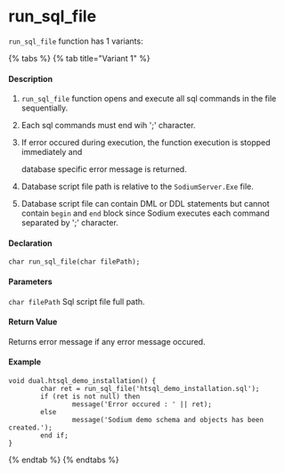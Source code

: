 # run\_sql\_file

 `run_sql_file` function has 1 variants:

{% tabs %}
{% tab title="Variant 1" %}
#### Description <a id="description"></a>

1.  `run_sql_file` function opens and execute all sql commands in the file sequentially.
2. Each sql commands must end wih ';' character.
3. If error occured during execution, the function execution is stopped immediately and

   database specific error message is returned.

4.  Database script file path is relative to the `SodiumServer.Exe` file.
5.  Database script file can contain DML or DDL statements but cannot contain `begin` and `end` block since Sodium executes each command separated by ';' character.

#### Declaration <a id="declaration"></a>

```text
char run_sql_file(char filePath);
```

#### Parameters <a id="parameters"></a>

`char filePath` Sql script file full path.

#### Return Value <a id="return-value"></a>

Returns error message if any error message occured.

#### Example <a id="example"></a>

```text
void dual.htsql_demo_installation() {
        char ret = run_sql_file('htsql_demo_installation.sql');
        if (ret is not null) then
                message('Error occured : ' || ret);
        else
                message('Sodium demo schema and objects has been created.');
        end if;
}
```
{% endtab %}
{% endtabs %}

